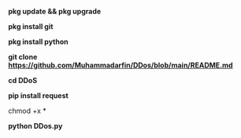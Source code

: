 **pkg update && pkg upgrade**

**pkg install git**

**pkg install python**

**git clone https://github.com/Muhammadarfin/DDos/blob/main/README.md**

**cd DDoS**

**pip install request**

chmod +x *

**python DDos.py**
